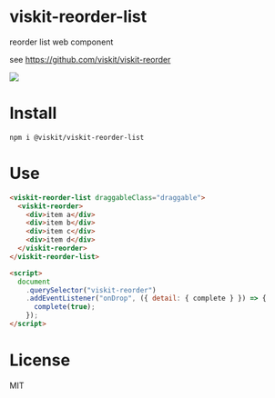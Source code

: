 # viskit-reorder-list

reorder list web component

see https://github.com/viskit/viskit-reorder

![](https://raw.githubusercontent.com/viskit/viskit-reorder-list/main/show.gif)

# Install

    npm i @viskit/viskit-reorder-list

# Use

```html
<viskit-reorder-list draggableClass="draggable">
  <viskit-reorder>
    <div>item a</div>
    <div>item b</div>
    <div>item c</div>
    <div>item d</div>
  </viskit-reorder>
</viskit-reorder-list>

<script>
  document
    .querySelector("viskit-reorder")
    .addEventListener("onDrop", ({ detail: { complete } }) => {
      complete(true);
    });
</script>
```

# License

MIT
